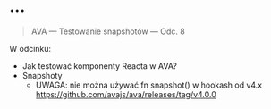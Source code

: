 # ...

> AVA — Testowanie snapshotów — Odc. 8

W odcinku:

* Jak testować komponenty Reacta w AVA?
* Snapshoty
  + UWAGA: nie można używać fn snapshot() w hookash od v4.x
    https://github.com/avajs/ava/releases/tag/v4.0.0
